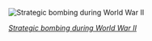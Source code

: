 
![Strategic bombing during World War II](https://upload.wikimedia.org/wikipedia/commons/thumb/a/a5/Bombing_of_Concordia_Vega_oil_refinery_in_Ploe%C8%99ti_by_USAAF_B-24s%2C_31_May_1944_%E2%80%94_restored.jpg/675px-Bombing_of_Concordia_Vega_oil_refinery_in_Ploe%C8%99ti_by_USAAF_B-24s%2C_31_May_1944_%E2%80%94_restored.jpg)

*[Strategic bombing during World War II](https://wikipedia.org/wiki/File:Bombing_of_Concordia_Vega_oil_refinery_in_Ploe%C8%99ti_by_USAAF_B-24s,_31_May_1944_%E2%80%94_restored.jpg)*
